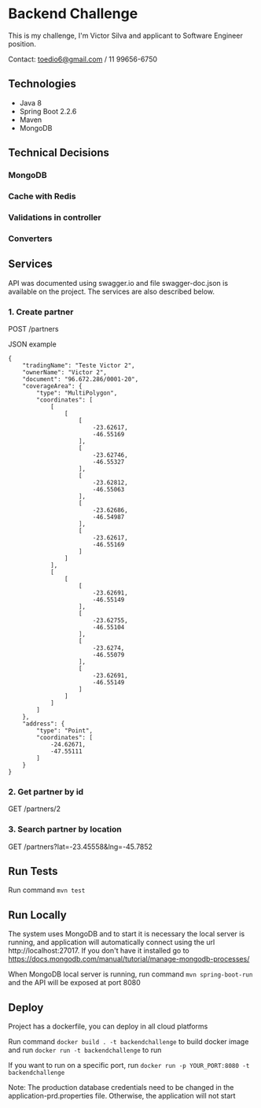 # Backend Challenge
This is my challenge, I'm Victor Silva and applicant to Software Engineer position.

Contact: toedio6@gmail.com / 11 99656-6750

## Technologies
- Java 8
- Spring Boot 2.2.6
- Maven
- MongoDB

## Technical Decisions
### MongoDB
### Cache with Redis
### Validations in controller
### Converters

## Services
API was documented using swagger.io and file swagger-doc.json is available on the project. The services are also described below.
### 1. Create partner
POST /partners

JSON example
```
{
    "tradingName": "Teste Victor 2",
    "ownerName": "Victor 2",
    "document": "96.672.286/0001-20",
    "coverageArea": {
        "type": "MultiPolygon",
        "coordinates": [
            [
                [
                    [
                        -23.62617,
                        -46.55169
                    ],
                    [
                        -23.62746,
                        -46.55327
                    ],
                    [
                        -23.62812,
                        -46.55063
                    ],
                    [
                        -23.62686,
                        -46.54987
                    ],
                    [
                        -23.62617,
                        -46.55169
                    ]
                ]
            ],
            [
                [
                    [
                        -23.62691,
                        -46.55149
                    ],
                    [
                        -23.62755,
                        -46.55104
                    ],
                    [
                        -23.6274,
                        -46.55079
                    ],
                    [
                        -23.62691,
                        -46.55149
                    ]
                ]
            ]
        ]
    },
    "address": {
        "type": "Point",
        "coordinates": [
            -24.62671,
            -47.55111
        ]
    }
}
```

### 2. Get partner by id
GET /partners/2

### 3. Search partner by location
GET /partners?lat=-23.45558&lng=-45.7852
    
## Run Tests
Run command ```mvn test```

## Run Locally

The system uses MongoDB and to start it is necessary the local server is running, and application will automatically connect using the url http://localhost:27017. If you don't have it installed go to https://docs.mongodb.com/manual/tutorial/manage-mongodb-processes/

When MongoDB local server is running, run command ```mvn spring-boot-run``` and the 
API will be exposed at port 8080

## Deploy
Project has a dockerfile, you can deploy in all cloud platforms

Run command ```docker build . -t backendchallenge``` to build docker image and run ```docker run -t backendchallenge``` to run

If you want to run on a specific port, run ```docker run -p YOUR_PORT:8080 -t backendchallenge```

Note: The production database credentials need to be changed in the application-prd.properties file. Otherwise, the application will not start